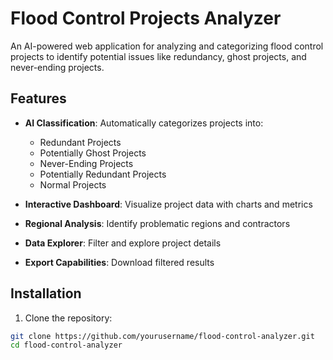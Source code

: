 
# Flood Control Projects Analyzer

An AI-powered web application for analyzing and categorizing flood control projects to identify potential issues like redundancy, ghost projects, and never-ending projects.

##  Features

- **AI Classification**: Automatically categorizes projects into:
  -  Redundant Projects
  -  Potentially Ghost Projects  
  -  Never-Ending Projects
  -  Potentially Redundant Projects
  -  Normal Projects

- **Interactive Dashboard**: Visualize project data with charts and metrics
- **Regional Analysis**: Identify problematic regions and contractors
- **Data Explorer**: Filter and explore project details
- **Export Capabilities**: Download filtered results

##  Installation

1. Clone the repository:
```bash
git clone https://github.com/yourusername/flood-control-analyzer.git
cd flood-control-analyzer
